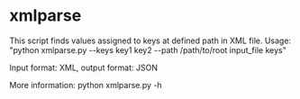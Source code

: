 # xmlparse

This script finds values assigned to keys at defined path in XML file. Usage: "python xmlparse.py --keys key1 key2 --path /path/to/root input_file keys"

Input format: XML, output format: JSON

More information: python xmlparse.py -h
